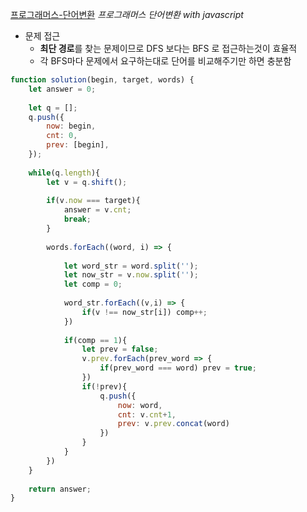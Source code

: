 [프로그래머스-단어변환](https://programmers.co.kr/learn/courses/30/lessons/43163?language=javascript)
*프로그래머스 단어변환 with javascript*

- 문제 접근
    - **최단 경로**를 찾는 문제이므로 DFS 보다는 BFS 로 접근하는것이 효율적
    - 각 BFS마다 문제에서 요구하는대로 단어를 비교해주기만 하면 충분함 

```javascript
function solution(begin, target, words) {
    let answer = 0;
    
    let q = [];
    q.push({
        now: begin,
        cnt: 0,
        prev: [begin],
    });
    
    while(q.length){
        let v = q.shift();
        
        if(v.now === target){
            answer = v.cnt;
            break;
        }
        
        words.forEach((word, i) => {
            
            let word_str = word.split('');
            let now_str = v.now.split('');
            let comp = 0;
            
            word_str.forEach((v,i) => {
                if(v !== now_str[i]) comp++;
            })
            
            if(comp == 1){
                let prev = false;
                v.prev.forEach(prev_word => {
                    if(prev_word === word) prev = true;
                })
                if(!prev){
                    q.push({
                        now: word,
                        cnt: v.cnt+1,
                        prev: v.prev.concat(word)
                    })
                }
            }
        })
    }
    
    return answer;
}
```